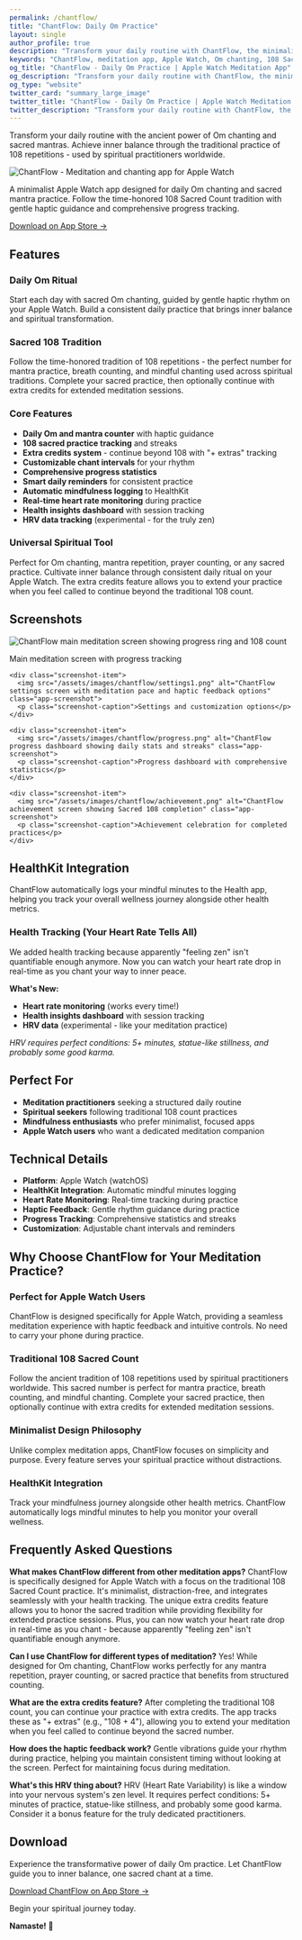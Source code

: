 ```yaml
---
permalink: /chantflow/
title: "ChantFlow: Daily Om Practice"
layout: single
author_profile: true
description: "Transform your daily routine with ChantFlow, the minimalist Apple Watch meditation app for Om chanting and 108 Sacred Count practice. Features haptic guidance, HealthKit integration, and spiritual mindfulness tracking."
keywords: "ChantFlow, meditation app, Apple Watch, Om chanting, 108 Sacred Count, mindfulness, spiritual practice, haptic feedback, HealthKit, watchOS, meditation timer, mantra practice, daily ritual"
og_title: "ChantFlow - Daily Om Practice | Apple Watch Meditation App"
og_description: "Transform your daily routine with ChantFlow, the minimalist Apple Watch meditation app for Om chanting and 108 Sacred Count practice."
og_type: "website"
twitter_card: "summary_large_image"
twitter_title: "ChantFlow - Daily Om Practice | Apple Watch Meditation App"
twitter_description: "Transform your daily routine with ChantFlow, the minimalist Apple Watch meditation app for Om chanting and 108 Sacred Count practice."
---
```

Transform your daily routine with the ancient power of Om chanting and sacred mantras. Achieve inner balance through the traditional practice of 108 repetitions - used by spiritual practitioners worldwide.

<div class="app-entry">
  <div class="container">
    <div class="image">
      <img src="/assets/images/app-icons/chantflow-icon.png" alt="ChantFlow - Meditation and chanting app for Apple Watch" title="ChantFlow - Daily Om Practice">
    </div>
    <div class="text">
      <p>A minimalist Apple Watch app designed for daily Om chanting and sacred mantra practice. Follow the time-honored 108 Sacred Count tradition with gentle haptic guidance and comprehensive progress tracking.</p>
      <a href="https://apps.apple.com/us/app/chantflow-daily-om-practice/id6633438828" class="app-store-link">Download on App Store →</a>
    </div>
  </div>
</div>

## Features

### Daily Om Ritual
Start each day with sacred Om chanting, guided by gentle haptic rhythm on your Apple Watch. Build a consistent daily practice that brings inner balance and spiritual transformation.

### Sacred 108 Tradition
Follow the time-honored tradition of 108 repetitions - the perfect number for mantra practice, breath counting, and mindful chanting used across spiritual traditions. Complete your sacred practice, then optionally continue with extra credits for extended meditation sessions.

### Core Features
- **Daily Om and mantra counter** with haptic guidance
- **108 sacred practice tracking** and streaks
- **Extra credits system** - continue beyond 108 with "+ extras" tracking
- **Customizable chant intervals** for your rhythm
- **Comprehensive progress statistics**
- **Smart daily reminders** for consistent practice
- **Automatic mindfulness logging** to HealthKit
- **Real-time heart rate monitoring** during practice
- **Health insights dashboard** with session tracking
- **HRV data tracking** (experimental - for the truly zen)

### Universal Spiritual Tool
Perfect for Om chanting, mantra repetition, prayer counting, or any sacred practice. Cultivate inner balance through consistent daily ritual on your Apple Watch. The extra credits feature allows you to extend your practice when you feel called to continue beyond the traditional 108 count.

## Screenshots

<div class="screenshot-gallery">
  <div class="screenshot-row">
    <div class="screenshot-item">
      <img src="/assets/images/chantflow/main-screen.png" alt="ChantFlow main meditation screen showing progress ring and 108 count" class="app-screenshot">
      <p class="screenshot-caption">Main meditation screen with progress tracking</p>
    </div>
    
    <div class="screenshot-item">
      <img src="/assets/images/chantflow/settings1.png" alt="ChantFlow settings screen with meditation pace and haptic feedback options" class="app-screenshot">
      <p class="screenshot-caption">Settings and customization options</p>
    </div>
    
    <div class="screenshot-item">
      <img src="/assets/images/chantflow/progress.png" alt="ChantFlow progress dashboard showing daily stats and streaks" class="app-screenshot">
      <p class="screenshot-caption">Progress dashboard with comprehensive statistics</p>
    </div>
    
    <div class="screenshot-item">
      <img src="/assets/images/chantflow/achievement.png" alt="ChantFlow achievement screen showing Sacred 108 completion" class="app-screenshot">
      <p class="screenshot-caption">Achievement celebration for completed practices</p>
    </div>
  </div>
</div>

## HealthKit Integration

ChantFlow automatically logs your mindful minutes to the Health app, helping you track your overall wellness journey alongside other health metrics.

### Health Tracking (Your Heart Rate Tells All)

We added health tracking because apparently "feeling zen" isn't quantifiable enough anymore. Now you can watch your heart rate drop in real-time as you chant your way to inner peace.

**What's New:**
- **Heart rate monitoring** (works every time!)
- **Health insights dashboard** with session tracking
- **HRV data** (experimental - like your meditation practice)

*HRV requires perfect conditions: 5+ minutes, statue-like stillness, and probably some good karma.*

## Perfect For

- **Meditation practitioners** seeking a structured daily routine
- **Spiritual seekers** following traditional 108 count practices
- **Mindfulness enthusiasts** who prefer minimalist, focused apps
- **Apple Watch users** who want a dedicated meditation companion

## Technical Details

- **Platform**: Apple Watch (watchOS)
- **HealthKit Integration**: Automatic mindful minutes logging
- **Heart Rate Monitoring**: Real-time tracking during practice
- **Haptic Feedback**: Gentle rhythm guidance during practice
- **Progress Tracking**: Comprehensive statistics and streaks
- **Customization**: Adjustable chant intervals and reminders

## Why Choose ChantFlow for Your Meditation Practice?

### Perfect for Apple Watch Users
ChantFlow is designed specifically for Apple Watch, providing a seamless meditation experience with haptic feedback and intuitive controls. No need to carry your phone during practice.

### Traditional 108 Sacred Count
Follow the ancient tradition of 108 repetitions used by spiritual practitioners worldwide. This sacred number is perfect for mantra practice, breath counting, and mindful chanting. Complete your sacred practice, then optionally continue with extra credits for extended meditation sessions.

### Minimalist Design Philosophy
Unlike complex meditation apps, ChantFlow focuses on simplicity and purpose. Every feature serves your spiritual practice without distractions.

### HealthKit Integration
Track your mindfulness journey alongside other health metrics. ChantFlow automatically logs mindful minutes to help you monitor your overall wellness.

## Frequently Asked Questions

**What makes ChantFlow different from other meditation apps?**
ChantFlow is specifically designed for Apple Watch with a focus on the traditional 108 Sacred Count practice. It's minimalist, distraction-free, and integrates seamlessly with your health tracking. The unique extra credits feature allows you to honor the sacred tradition while providing flexibility for extended practice sessions. Plus, you can now watch your heart rate drop in real-time as you chant - because apparently "feeling zen" isn't quantifiable enough anymore.

**Can I use ChantFlow for different types of meditation?**
Yes! While designed for Om chanting, ChantFlow works perfectly for any mantra repetition, prayer counting, or sacred practice that benefits from structured counting.

**What are the extra credits feature?**
After completing the traditional 108 count, you can continue your practice with extra credits. The app tracks these as "+ extras" (e.g., "108 + 4"), allowing you to extend your meditation when you feel called to continue beyond the sacred number.

**How does the haptic feedback work?**
Gentle vibrations guide your rhythm during practice, helping you maintain consistent timing without looking at the screen. Perfect for maintaining focus during meditation.

**What's this HRV thing about?**
HRV (Heart Rate Variability) is like a window into your nervous system's zen level. It requires perfect conditions: 5+ minutes of practice, statue-like stillness, and probably some good karma. Consider it a bonus feature for the truly dedicated practitioners.

## Download

Experience the transformative power of daily Om practice. Let ChantFlow guide you to inner balance, one sacred chant at a time.

<a href="https://apps.apple.com/us/app/chantflow-daily-om-practice/id6633438828" class="app-store-link">Download ChantFlow on App Store →</a>

Begin your spiritual journey today.

**Namaste! 🙏**

<!-- Schema.org markup for software application -->
<script type="application/ld+json">
{
  "@context": "https://schema.org",
  "@type": "SoftwareApplication",
  "name": "ChantFlow - Daily Om Practice",
  "alternateName": "ChantFlow",
  "operatingSystem": "watchOS",
  "applicationCategory": "LifestyleApplication",
  "applicationSubCategory": "MeditationApp",
  "offers": {
    "@type": "Offer",
    "url": "https://apps.apple.com/us/app/chantflow-daily-om-practice/id[APP_STORE_ID]",
    "price": "0",
    "priceCurrency": "USD",
    "availability": "https://schema.org/InStock"
  },
  "description": "Transform your daily routine with the ancient power of Om chanting and sacred mantras. Achieve inner balance through the traditional practice of 108 repetitions - used by spiritual practitioners worldwide.",
  "featureList": [
    "Daily Om and mantra counter with haptic guidance",
    "108 sacred practice tracking and streaks",
    "Extra credits system for extended practice sessions",
    "Customizable chant intervals for your rhythm",
    "Comprehensive progress statistics",
    "Smart daily reminders for consistent practice",
    "Automatic mindfulness logging to HealthKit",
    "Real-time heart rate monitoring during practice",
    "Health insights dashboard with session tracking",
    "HRV data tracking for advanced practitioners"
  ],
  "keywords": "meditation, Apple Watch, Om chanting, 108 Sacred Count, mindfulness, spiritual practice, haptic feedback, HealthKit, watchOS, meditation timer, mantra practice, daily ritual",
  "author": {
    "@type": "Person",
    "name": "Ravi Shankar"
  },
  "publisher": {
    "@type": "Person",
    "name": "Ravi Shankar"
  },
  "aggregateRating": {
    "@type": "AggregateRating",
    "ratingValue": "4.5",
    "ratingCount": "1"
  },
  "screenshot": [
    "/assets/images/chantflow/main-screen.png",
    "/assets/images/chantflow/settings.png",
    "/assets/images/chantflow/progress.png",
    "/assets/images/chantflow/achievement.png"
  ]
}
</script>

<!-- Additional Schema.org markup for FAQ -->
<script type="application/ld+json">
{
  "@context": "https://schema.org",
  "@type": "FAQPage",
  "mainEntity": [
    {
      "@type": "Question",
      "name": "What is ChantFlow?",
      "acceptedAnswer": {
        "@type": "Answer",
        "text": "ChantFlow is a minimalist Apple Watch meditation app designed for daily Om chanting and sacred mantra practice, following the time-honored 108 Sacred Count tradition."
      }
    },
    {
      "@type": "Question", 
      "name": "What is the 108 Sacred Count tradition?",
      "acceptedAnswer": {
        "@type": "Answer",
        "text": "The 108 Sacred Count is a traditional practice used across spiritual traditions for mantra practice, breath counting, and mindful chanting. It's considered the perfect number for spiritual practices."
      }
    },
    {
      "@type": "Question",
      "name": "Does ChantFlow integrate with HealthKit?",
      "acceptedAnswer": {
        "@type": "Answer", 
        "text": "Yes, ChantFlow automatically logs your mindful minutes to the Health app, helping you track your overall wellness journey alongside other health metrics."
      }
    }
  ]
}
</script> 